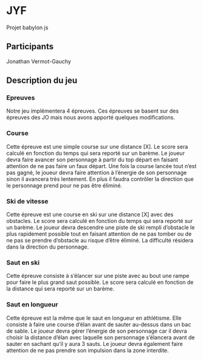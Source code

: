 # JYF
Projet babylon js

## Participants 
Jonathan Vermot-Gauchy


## Description du jeu 
### Epreuves
Notre jeu implémentera 4 épreuves. Ces épreuves se basent sur des épreuves des JO mais nous
avons apporté quelques modifications.
### Course
Cette épreuve est une simple course sur une distance [X]. Le score sera calculé en fonction du temps
qui sera reporté sur un barème.
Le joueur devra faire avancer son personnage à partir du top départ en faisant attention de ne pas
faire un faux départ. Une fois la course lancée tout n’est pas gagné, le joueur devra faire attention à
l’énergie de son personnage sinon il avancera très lentement. En plus il faudra contrôler la direction
que le personnage prend pour ne pas être éliminé.
### Ski de vitesse
Cette épreuve est une course en ski sur une distance [X] avec des obstacles. Le score sera calculé en
fonction du temps qui sera reporté sur un barème.
Le joueur devra descendre une piste de ski rempli d’obstacle le plus rapidement possible tout en
faisant attention de ne pas tomber ou de ne pas se prendre d’obstacle au risque d’être éliminé. La
difficulté résidera dans la direction du personnage.

### Saut en ski
Cette épreuve consiste à s’élancer sur une piste avec au bout une rampe pour faire le plus grand saut
possible. Le score sera calculé en fonction de la distance qui sera reporté sur un barème.

### Saut en longueur
Cette épreuve est la même que le saut en longueur en athlétisme. Elle consiste à faire une course
d’élan avant de sauter au-dessus dans un bac de sable.
Le joueur devra gérer l’énergie de son personnage car il devra choisir la distance d’élan avec laquelle
son personnage s’élancera avant de sauter en sachant qu’il y aura 3 sauts. Le joueur devra
également faire attention de ne pas prendre son impulsion dans la zone interdite.
  
